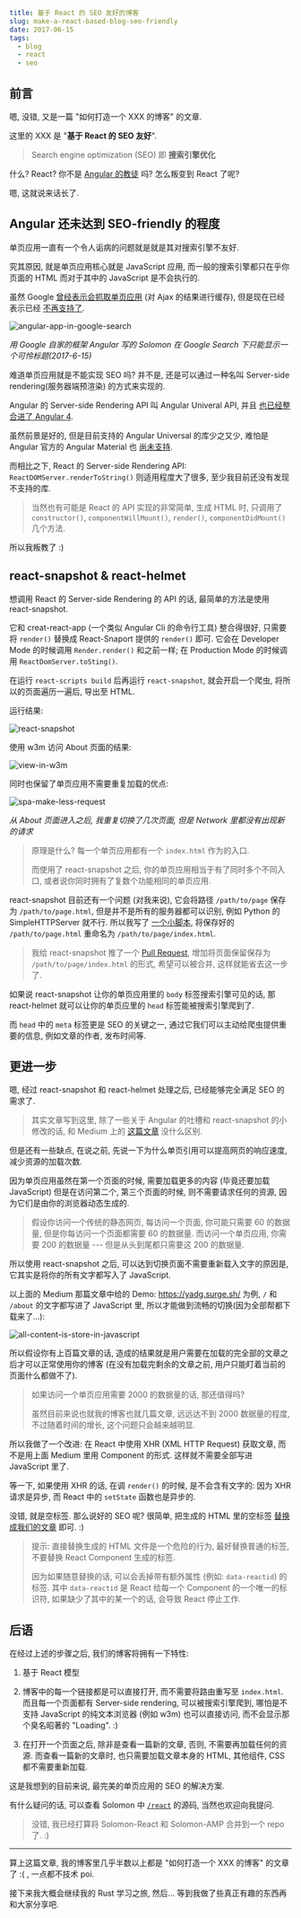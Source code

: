 ```yaml
title: 基于 React 的 SEO 友好的博客
slug: make-a-react-based-blog-seo-friendly
date: 2017-06-15
tags:
  - blog
  - react
  - seo
```

## 前言

嗯, 没错, 又是一篇 "如何打造一个 XXX 的博客" 的文章.

这里的 XXX 是 "**基于 React 的 SEO 友好**".

> Search engine optimization (SEO) 即 **搜索引擎优化**

什么? React? 你不是 [Angular 的教徒](https://blog.poi.cat/post/introducing-solomon/) 吗? 怎么叛变到 React 了呢?

嗯, 这就说来话长了.

## Angular 还未达到 SEO-friendly 的程度

单页应用一直有一个令人诟病的问题就是就是其对搜索引擎不友好.

究其原因, 就是单页应用核心就是 JavaScript 应用, 而一般的搜索引擎都只在乎你页面的 HTML 而对于其中的 JavaScript 是不会执行的.

虽然 Google [曾经表示会抓取单页应用](https://developers.google.com/webmasters/ajax-crawling/) (对 Ajax 的结果进行缓存),
但是现在已经表示已经 [不再支持了](https://webmasters.googleblog.com/2015/10/deprecating-our-ajax-crawling-scheme.html).

![angular-app-in-google-search](https://c1.staticflickr.com/5/4269/34513373373_3b51f0d1e1_o.png)

_用 Google 自家的框架 Angular 写的 Solomon 在 Google Search 下只能显示一个可怜标题(2017-6-15)_

难道单页应用就是不能实现 SEO 吗? 并不是, 还是可以通过一种名叫 Server-side rendering(服务器端预渲染) 的方式来实现的.

Angular 的 Server-side Rendering API 叫 Angular Univeral API, 并且 [也已经整合进了 Angular 4](https://github.com/angular/angular/issues/13822).

虽然前景是好的, 但是目前支持的 Angular Universal 的库少之又少, 难怕是 Angular 官方的 Angular Material 也 [尚未支持](https://github.com/angular/material2/issues/308).

而相比之下, React 的 Server-side Rendering API: `ReactDOMServer.renderToString()` 则适用程度大了很多, 至少我目前还没有发现不支持的库.

> 当然也有可能是 React 的 API 实现的非常简单, 生成 HTML 时, 只调用了 `constructor()`, `componentWillMount()`, `render()`, `componentDidMount()` 几个方法.

所以我叛教了 :)

## react-snapshot & react-helmet

想调用 React 的 Server-side Rendering 的 API 的话,
最简单的方法是使用 react-snapshot.

它和 creat-react-app (一个类似 Angular Cli 的命令行工具) 整合得很好, 只需要将 `render()` 替换成 React-Snaport 提供的 `render()` 即可. 它会在 Developer Mode 的时候调用 `Render.render()` 和之前一样; 在 Production Mode 的时候调用 `ReactDomServer.toSting()`.

在运行 `react-scripts build` 后再运行 `react-snapshot`, 就会开启一个爬虫, 将所以的页面遍历一遍后, 导出至 HTML.

运行结果:

![react-snapshot](https://c1.staticflickr.com/5/4288/35156879512_a5f49cc4d1_o.png)

使用 w3m 访问 About 页面的结果:

![view-in-w3m](https://c1.staticflickr.com/5/4208/35156881432_ecd658d958_o.png)

同时也保留了单页应用不需要重复加载的优点:

![spa-make-less-request](https://c1.staticflickr.com/5/4224/34936141690_8824e95d2d_o.png)

_从 About 页面进入之后, 我重复切换了几次页面, 但是 Network 里都没有出现新的请求_

> 原理是什么? 每一个单页应用都有一个 `index.html` 作为的入口.
>
> 而使用了 react-snapshot 之后, 你的单页应用相当于有了同时多个不同入口, 或者说你同时拥有了复数个功能相同的单页应用.

react-snapshot 目前还有一个问题 (对我来说), 它会将路径 `/path/to/page` 保存为 `/path/to/page.html`, 但是并不是所有的服务器都可以识别, 例如 Python 的 SimpleHTTPServer 就不行. 所以我写了 [一个小脚本](https://github.com/PoiScript/Solomon/blob/dev/react/scripts/moving-html.js), 将保存好的 `/path/to/page.html` 重命名为 `/path/to/page/index.html`.

> 我给 react-snapshot 推了一个 [Pull Request](https://github.com/geelen/react-snapshot/pull/36), 增加将页面保留保存为 `/path/to/page/index.html` 的形式, 希望可以被合并, 这样就能省去这一步了.

如果说 react-snapshot 让你的单页应用里的 `body` 标签搜索引擎可见的话,
那 react-helmet 就可以让你的单页应里的 `head` 标签能被搜索引擎爬到了.

而 `head` 中的 `meta` 标签更是 SEO 的关键之一,
通过它我们可以主动给爬虫提供重要的信息, 例如文章的作者, 发布时间等.

## 更进一步

嗯, 经过 react-snapshot 和 react-helmet 处理之后, 已经能够完全满足 SEO 的需求了.

> 其实文章写到这里, 除了一些关于 Angular 的吐槽和 react-snapshot 的小修改的话, 和 Medium 上的 [这篇文章](https://medium.com/superhighfives/an-almost-static-stack-6df0a2791319) 没什么区别.

但是还有一些缺点, 在说之前, 先说一下为什么单页引用可以提高网页的响应速度, 减少资源的加载次数.

因为单页应用虽然在第一个页面的时候, 需要加载更多的内容 (毕竟还要加载 JavaScript) 但是在访问第二个, 第三个页面的时候, 则不需要请求任何的资源, 因为它们是由你的浏览器动态生成的.

> 假设你访问一个传统的静态网页, 每访问一个页面, 你可能只需要 60 的数据量, 但是你每访问一个页面都需要 60 的数据量. 而访问一个单页应用, 你需要 200 的数据量 --- 但是从头到尾都只需要这 200 的数据量.

所以使用 react-snapshot 之后, 可以达到切换页面不需要重新载入文字的原因是, 它其实是将你的所有文字都写入了 JavaScript.

以上面的 Medium 那篇文章中给的 Demo: https://yadg.surge.sh/ 为例, `/` 和 `/about` 的文字都写进了 JavaScript 里, 所以才能做到流畅的切换(因为全部帮都下载来了...):

![all-content-is-store-in-javascript](https://c1.staticflickr.com/5/4282/35156880482_e19f536f76_o.png)

所以假设你有上百篇文章的话, 造成的结果就是用户需要在加载的完全部的文章之后才可以正常使用你的博客 (在没有加载完剩余的文章之前, 用户只能盯着当前的页面什么都做不了).

> 如果访问一个单页应用需要 2000 的数据量的话, 那还值得吗?
>
> 虽然目前来说也就我的博客也就几篇文章, 远远达不到 2000 数据量的程度, 不过随着时间的增长, 这个问题只会越来越明显.

所以我做了一个改进: 在 React 中使用 XHR (XML HTTP Request) 获取文章,
而不是用上面 Medium 里用 Component 的形式. 这样就不需要全部写进 JavaScript 里了.

等一下, 如果使用 XHR 的话, 在调 `render()` 的时候, 是不会含有文字的: 因为 XHR 请求是异步, 而 React 中的 `setState` 函数也是异步的.

没错, 就是空标签. 那么说好的 SEO 呢? 很简单, 把生成的 HTML 里的空标签 [替换成我们的文章](https://github.com/PoiScript/Solomon/blob/dev/react/scripts/replace-html.js) 即可. :)

> 提示: 直接替换生成的 HTML 文件是一个危险的行为, 最好替换普通的标签, 不要替换 React Component 生成的标签.
>
> 因为如果随意替换的话, 可以会丢掉带有额外属性 (例如: `data-reactid`) 的标签. 其中 `data-reactid` 是 React 给每一个 Component 的一个唯一的标识符, 如果缺少了其中的某一个的话, 会导致 React 停止工作.

## 后语

在经过上述的步骤之后, 我们的博客将拥有一下特性:

1.  基于 React 模型

2.  博客中的每一个链接都是可以直接打开, 而不需要将路由重写至 `index.html`. 而且每一个页面都有 Server-side rendering, 可以被搜索引擎爬到, 哪怕是不支持 JavaScript 的纯文本浏览器 (例如 w3m) 也可以直接访问, 而不会显示那个臭名昭著的 "Loading". :)

3.  在打开一个页面之后, 除非是查看一篇新的文章, 否则, 不需要再加载任何的资源. 而查看一篇新的文章时, 也只需要加载文章本身的 HTML, 其他组件, CSS 都不需要重新加载.

这是我想到的目前来说, 最完美的单页应用的 SEO 的解决方案.

有什么疑问的话, 可以查看 Solomon 中 [`/react`](https://github.com/PoiScript/Solomon/tree/dev/react) 的源码, 当然也欢迎向我提问.

> 没错, 我已经打算将 Solomon-React 和 Solomon-AMP 合并到一个 repo 了. :)

---

算上这篇文章, 我的博客里几乎半数以上都是 "如何打造一个 XXX 的博客" 的文章了 :( , 一点都不技术 poi.

接下来我大概会继续我的 Rust 学习之旅, 然后... 等到我做了些真正有趣的东西再和大家分享吧.
